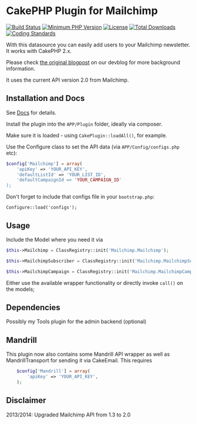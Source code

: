 # CakePHP Plugin for Mailchimp
[![Build Status](https://api.travis-ci.org/dereuromark/cakephp-mailchimp.png?branch=dev)](https://travis-ci.org/dereuromark/cakephp-mailchimp)
[![Minimum PHP Version](http://img.shields.io/badge/php-%3E%3D%205.3-8892BF.svg)](https://php.net/)
[![License](https://poser.pugx.org/dereuromark/cakephp-mailchimp/license.png)](https://packagist.org/packages/dereuromark/cakephp-mailchimp)
[![Total Downloads](https://poser.pugx.org/dereuromark/cakephp-mailchimp/d/total.png)](https://packagist.org/packages/dereuromark/cakephp-mailchimp)
[![Coding Standards](https://img.shields.io/badge/cs-PSR--2--R-yellow.svg)](https://github.com/php-fig-rectified/fig-rectified-standards)

With this datasource you can easily add users to your Mailchimp newsletter. It works with CakePHP 2.x.

Please check [the original blogpost][1] on our devblog for more background information.

It uses the current API version 2.0 from Mailchimp.

[1]: http://devblog.springest.com/mailchimp-datasource-for-cakephp/

## Installation and Docs

See [Docs](/docs) for details.


Install the plugin into the `APP/Plugin` folder, ideally via composer.

Make sure it is loaded - using `CakePlugin::loadAll()`, for example.

Use the Configure class to set the API data (via `APP/Config/configs.php` etc):
```php
$config['Mailchimp'] = array(
	'apiKey' => 'YOUR_API_KEY',
	'defaultListId' => 'YOUR_LIST_ID',
	'defaultCampaignId => 'YOUR_CAMPAIGN_ID'
);
```

Don't forget to include that configs file in your `bootstrap.php`:

	Configure::load('configs');

## Usage

Include the Model where you need it via
```php
$this->Mailchimp = ClassRegistry::init('Mailchimp.Mailchimp');

$this->MailchimpSubscriber = ClassRegistry::init('Mailchimp.MailchimpSubscriber');

$this->MailchimpCampaign = ClassRegistry::init('Mailchimp.MailchimpCampaign');
```
Either use the available wrapper functionality or directly invoke `call()` on the models;


## Dependencies

Possibly my Tools plugin for the admin backend (optional)


## Mandrill
This plugin now also contains some Mandrill API wrapper as well as MandrillTransport for sending it via CakeEmail.
This requires
```php
	$config['Mandrill'] = array(
		'apiKey' => 'YOUR_API_KEY',
	);
```
## Disclaimer
2013/2014: Upgraded Mailchimp API from 1.3 to 2.0
